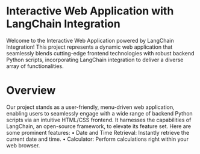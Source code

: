 # Interactive Web Application with LangChain Integration 
Welcome to the Interactive Web Application powered by LangChain Integration! This project represents a dynamic web application that seamlessly blends cutting-edge frontend technologies with robust backend Python scripts, incorporating LangChain integration to deliver a diverse array of functionalities.

# Overview
Our project stands as a user-friendly, menu-driven web application, enabling users to seamlessly engage with a wide range of backend Python scripts via an intuitive HTML/CSS frontend. It harnesses the capabilities of LangChain, an open-source framework, to elevate its feature set. Here are some prominent features:
 •	 Date and Time Retrieval: Instantly retrieve the current date and time.
 •	 Calculator: Perform calculations right within your web browser.




